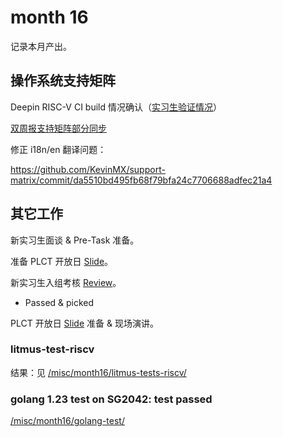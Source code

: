 # month 16

记录本月产出。

## 操作系统支持矩阵

Deepin RISC-V CI build 情况确认（[实习生验证情况](https://github.com/linuxdeepin/developer-center/issues/9882)）

[双周报支持矩阵部分同步](https://github.com/ruyisdk/wechat-articles/blob/main/20240813-ruyisdk-biweekly-27.md)

修正 i18n/en 翻译问题：

https://github.com/KevinMX/support-matrix/commit/da5510bd495fb68f79bfa24c7706688adfec21a4

## 其它工作

新实习生面谈 & Pre-Task 准备。

准备 PLCT 开放日 [Slide](/reports/month16/PLCT_OpenDay_2024/)。

新实习生入组考核 [Review](https://github.com/aisuneko/plct/blob/master/week0/testround.md)。

- Passed & picked

PLCT 开放日 [Slide](/reports/month16/PLCT_OpenDay_2024/) 准备 & 现场演讲。

### litmus-test-riscv

结果：见 [/misc/month16/litmus-tests-riscv/](/misc/month16/litmus-tests-riscv/)

### golang 1.23 test on SG2042: test passed

[/misc/month16/golang-test/](/misc/month16/golang-test/)
